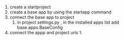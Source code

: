 1. create a startproject
2. create a base app by using the startapp command
3. connect the base app to project 
	1. in project settings.py , in the installed apps list add
	   base.apps.BaseConfig
4. connect the appp and project urls
	1. 